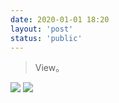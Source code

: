```yaml
---
date: 2020-01-01 18:20
layout: 'post'
status: 'public'
---
```


> View。

![](https://cdn.pixabay.com/photo/2020/09/25/02/43/place-5600341_1280.jpg)
![](https://vernallove.com/Cited/camera-5149838.jpg)



